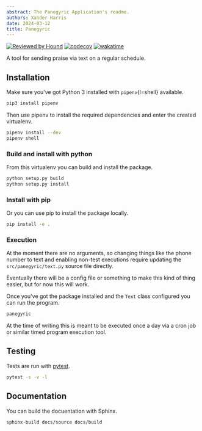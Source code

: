 ```yaml
---
abstract: The Panegyric Application's readme.
authors: Xander Harris
date: 2024-03-12
title: Panegyric
---
```



[![Reviewed by Hound](https://img.shields.io/badge/Reviewed_by-Hound-8E64B0.svg)](https://houndci.com)
[![codecov](https://codecov.io/gh/edwardtheharris/panegyric/branch/main/graph/badge.svg?token=7D17IAT6L7)](https://codecov.io/gh/edwardtheharris/panegyric)
[![wakatime](https://wakatime.com/badge/github/edwardtheharris/panegyric.svg)](https://wakatime.com/badge/github/edwardtheharris/panegyric)

A tool for sending praise via text on a regular schedule.

## Installation

Make sure you've got Python 3 installed with `pipenv`{l=shell} available.

```bash
pip3 install pipenv
```

Then use pipenv to install the required dependencies and
enter the created virtualenv.

```bash
pipenv install --dev
pipenv shell
```

### Build and install with python

From this virtualenv you can build and install the package.

```bash
python setup.py build
python setup.py install
```

### Install with pip

Or you can use pip to install the package locally.

```bash
pip install -e .
```

### Execution

At the moment there are no arguments, so changing
things like the phone number to text and enabling
non-test executions require updating the `src/panegyric/text.py`
source file directly.

Eventually there will be a config file or something to make
this kind of thing easier, but for now this will work.

Once you've got the package installed and the `Text` class
configured you can run the program.

```bash
panegyric
```

At the time of writing this is meant to be executed once
a day via a cron job or similar timed program execution
tool.

## Testing

Tests are run with [pytest](https://docs.pytest.org/en/6.2.x/).

```bash
pytest -s -v -l
```

## Documentation

You can build the docuentation with Sphinx.

```bash
sphinx-build docs/source docs/build
```
